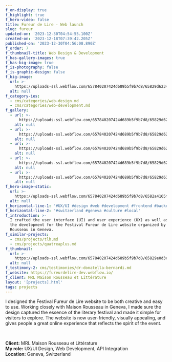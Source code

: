 ```yaml
---
f_on-display: true
f_highlight: true
f_hero-video: false
title: Fureur de Lire - Web launch
slug: fureur
updated-on: '2023-12-30T04:54:55.100Z'
created-on: '2023-12-18T07:39:42.205Z'
published-on: '2023-12-30T04:56:08.890Z'
f_order: 7
f_thumbnail-title: Web Design & Development
f_has-gallery-images: true
f_has-big-image: true
f_is-photography: false
f_is-graphic-design: false
f_big-image:
  url: >-
    https://uploads-ssl.webflow.com/657840207424d689b5f9b7d8/65829d62348e5c81ca4869fd_fureur-03.jpg
  alt: null
f_category-ies:
  - cms/categories/web-design.md
  - cms/categories/web-development.md
f_gallery:
  - url: >-
      https://uploads-ssl.webflow.com/657840207424d689b5f9b7d8/65829d623c2687b35a6a2013_fureur-02.jpg
    alt: null
  - url: >-
      https://uploads-ssl.webflow.com/657840207424d689b5f9b7d8/65829d62348e5c81ca4869fd_fureur-03.jpg
    alt: null
  - url: >-
      https://uploads-ssl.webflow.com/657840207424d689b5f9b7d8/65829d622e88def35a5bfb67_fureur-04.jpg
    alt: null
  - url: >-
      https://uploads-ssl.webflow.com/657840207424d689b5f9b7d8/65829d62da9a589612462e2a_fureur-05.jpg
    alt: null
  - url: >-
      https://uploads-ssl.webflow.com/657840207424d689b5f9b7d8/65829d637316609209ac16f2_fureur-01.jpg
    alt: null
f_hero-image-static:
  url: >-
    https://uploads-ssl.webflow.com/657840207424d689b5f9b7d8/6582a4165f786667d7382d5e_hero.jpg
  alt: null
f_horizontal-line-1: '#UX/UI #design #web #development #frontend #backend'
f_horizontal-line-2: '#switzerland #geneva #culture #local'
f_introduction: >-
  I crafted the user interface (UI) and user experience (UX) as well as assured
  the development for the Festival Fureur de Lire website organized by Maison
  Rousseau in Geneva.
f_similar-projects:
  - cms/projects/tlh.md
  - cms/projects/quatreaplus.md
f_thumbnail:
  url: >-
    https://uploads-ssl.webflow.com/657840207424d689b5f9b7d8/65829e0d3c2687b35a6a9736_thumbnail.jpg
  alt: null
f_testimony-2: cms/testimonies/dr-donatella-bernardi.md
f_website: https://fureurdelire-dev.webflow.io/
f_client: MRL Maison Rousseau et Littérature
layout: '[projects].html'
tags: projects
---
```


I designed the Festival Fureur de Lire website to be both creative and easy to use. Working closely with Maison Rousseau in Geneva, I made sure the design captured the essence of the literary festival and made it simple for visitors to explore. The website is now user-friendly, visually appealing, and gives people a great online experience that reflects the spirit of the event.

‍

**Client:** MRL Maison Rousseau et Littérature  
**My role:** UX/UI Design, Web Development, API Integration  
**Location:** Geneva, Switzerland
